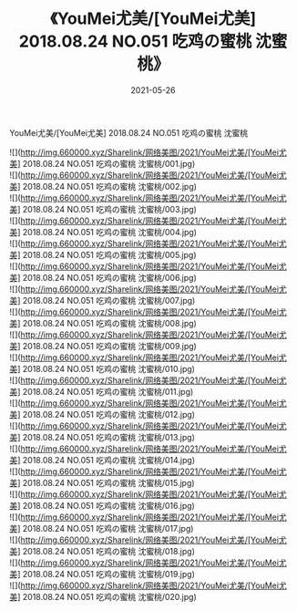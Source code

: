 ﻿---
layout: post
title:  《YouMei尤美/[YouMei尤美] 2018.08.24 NO.051 吃鸡の蜜桃 沈蜜桃》
date:   2021-05-26
img: http://img.660000.xyz/Sharelink/网络美图/2021/YouMei尤美/[YouMei尤美] 2018.08.24 NO.051 吃鸡の蜜桃 沈蜜桃/000.jpg
categories: [美女, 清纯, 唯美]
---

YouMei尤美/[YouMei尤美] 2018.08.24 NO.051 吃鸡の蜜桃 沈蜜桃

 ![](http://img.660000.xyz/Sharelink/网络美图/2021/YouMei尤美/[YouMei尤美] 2018.08.24 NO.051 吃鸡の蜜桃 沈蜜桃/001.jpg) <br>![](http://img.660000.xyz/Sharelink/网络美图/2021/YouMei尤美/[YouMei尤美] 2018.08.24 NO.051 吃鸡の蜜桃 沈蜜桃/002.jpg) <br>![](http://img.660000.xyz/Sharelink/网络美图/2021/YouMei尤美/[YouMei尤美] 2018.08.24 NO.051 吃鸡の蜜桃 沈蜜桃/003.jpg) <br>![](http://img.660000.xyz/Sharelink/网络美图/2021/YouMei尤美/[YouMei尤美] 2018.08.24 NO.051 吃鸡の蜜桃 沈蜜桃/004.jpg) <br>![](http://img.660000.xyz/Sharelink/网络美图/2021/YouMei尤美/[YouMei尤美] 2018.08.24 NO.051 吃鸡の蜜桃 沈蜜桃/005.jpg) <br>![](http://img.660000.xyz/Sharelink/网络美图/2021/YouMei尤美/[YouMei尤美] 2018.08.24 NO.051 吃鸡の蜜桃 沈蜜桃/006.jpg) <br>![](http://img.660000.xyz/Sharelink/网络美图/2021/YouMei尤美/[YouMei尤美] 2018.08.24 NO.051 吃鸡の蜜桃 沈蜜桃/007.jpg) <br>![](http://img.660000.xyz/Sharelink/网络美图/2021/YouMei尤美/[YouMei尤美] 2018.08.24 NO.051 吃鸡の蜜桃 沈蜜桃/008.jpg) <br>![](http://img.660000.xyz/Sharelink/网络美图/2021/YouMei尤美/[YouMei尤美] 2018.08.24 NO.051 吃鸡の蜜桃 沈蜜桃/009.jpg) <br>![](http://img.660000.xyz/Sharelink/网络美图/2021/YouMei尤美/[YouMei尤美] 2018.08.24 NO.051 吃鸡の蜜桃 沈蜜桃/010.jpg) <br>![](http://img.660000.xyz/Sharelink/网络美图/2021/YouMei尤美/[YouMei尤美] 2018.08.24 NO.051 吃鸡の蜜桃 沈蜜桃/011.jpg) <br>![](http://img.660000.xyz/Sharelink/网络美图/2021/YouMei尤美/[YouMei尤美] 2018.08.24 NO.051 吃鸡の蜜桃 沈蜜桃/012.jpg) <br>![](http://img.660000.xyz/Sharelink/网络美图/2021/YouMei尤美/[YouMei尤美] 2018.08.24 NO.051 吃鸡の蜜桃 沈蜜桃/013.jpg) <br>![](http://img.660000.xyz/Sharelink/网络美图/2021/YouMei尤美/[YouMei尤美] 2018.08.24 NO.051 吃鸡の蜜桃 沈蜜桃/014.jpg) <br>![](http://img.660000.xyz/Sharelink/网络美图/2021/YouMei尤美/[YouMei尤美] 2018.08.24 NO.051 吃鸡の蜜桃 沈蜜桃/015.jpg) <br>![](http://img.660000.xyz/Sharelink/网络美图/2021/YouMei尤美/[YouMei尤美] 2018.08.24 NO.051 吃鸡の蜜桃 沈蜜桃/016.jpg) <br>![](http://img.660000.xyz/Sharelink/网络美图/2021/YouMei尤美/[YouMei尤美] 2018.08.24 NO.051 吃鸡の蜜桃 沈蜜桃/017.jpg) <br>![](http://img.660000.xyz/Sharelink/网络美图/2021/YouMei尤美/[YouMei尤美] 2018.08.24 NO.051 吃鸡の蜜桃 沈蜜桃/018.jpg) <br>![](http://img.660000.xyz/Sharelink/网络美图/2021/YouMei尤美/[YouMei尤美] 2018.08.24 NO.051 吃鸡の蜜桃 沈蜜桃/019.jpg) <br>![](http://img.660000.xyz/Sharelink/网络美图/2021/YouMei尤美/[YouMei尤美] 2018.08.24 NO.051 吃鸡の蜜桃 沈蜜桃/020.jpg) <br>